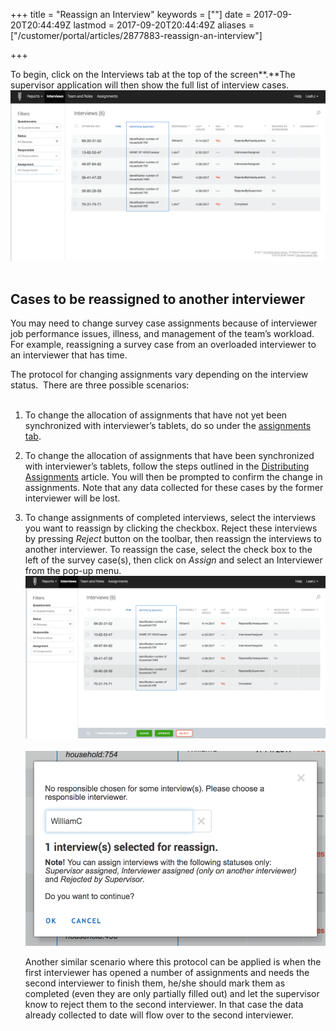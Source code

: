 +++
title = "Reassign an Interview"
keywords = [""]
date = 2017-09-20T20:44:49Z
lastmod = 2017-09-20T20:44:49Z
aliases = ["/customer/portal/articles/2877883-reassign-an-interview"]

+++

To begin, click on the <span class="underline">Interviews tab</span> at
the top of the screen**.**The supervisor application will then show the
full list of interview cases.   
![](images/819040.png)  
 

Cases to be reassigned to another interviewer
---------------------------------------------

  
You may need to change survey case assignments because of interviewer
job performance issues, illness, and management of the team’s workload.
For example, reassigning a survey case from an overloaded interviewer to
an interviewer that has time.  
  
The protocol for changing assignments vary depending on the interview
status.  There are three possible scenarios:  
 

1.  To change the allocation of assignments that have not yet been
    synchronized with interviewer’s tablets, do so under the
    [assignments tab](/supervisor/distribute-an-assignment).
2.  To change the allocation of assignments that have been synchronized
    with interviewer’s tablets, follow the steps outlined in the
    [Distributing Assignments](/supervisor/distribute-an-assignment)
    article. You will then be prompted to confirm the change in
    assignments. Note that any data collected for these cases by the
    former interviewer will be lost. 
3.  To change assignments of completed interviews, select the interviews
    you want to reassign by clicking the checkbox. Reject these
    interviews by pressing *Reject* button on the toolbar, then reassign
    the interviews to another interviewer. To reassign the case, select
    the check box to the left of the survey case(s), then click on
    *Assign* and select an Interviewer from the pop-up menu.   
    ![](images/819042.png) ![](images/819043.png)  
      
    Another similar scenario where this protocol can be applied is
    when the first interviewer has opened a number of assignments and
    needs the second interviewer to finish them, he/she should mark them
    as completed (even they are only partially filled out) and let the
    supervisor know to reject them to the second interviewer. In that
    case the data already collected to date will flow over to the second
    interviewer.

 

    
--
